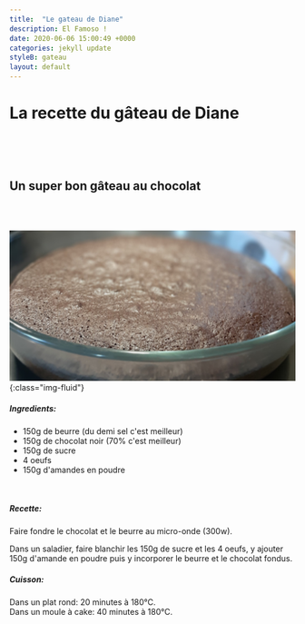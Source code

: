 ```yaml
---
title:  "Le gateau de Diane"
description: El Famoso !
date: 2020-06-06 15:00:49 +0000
categories: jekyll update
styleB: gateau
layout: default
---
```


# La recette du gâteau de Diane <br>
<br>
<br>
<br>


## Un super bon gâteau au chocolat <br>
<br>
<br>

![Gateau de diane](/images/diane.jpg){:class="img-fluid"}

##### Ingredients:

 - 150g de beurre (du demi sel c'est meilleur)
 - 150g de chocolat noir (70% c'est meilleur)
 - 150g de sucre
 - 4 oeufs
- 150g d'amandes en poudre
<br>


##### Recette:

Faire fondre le chocolat et le beurre au micro-onde (300w).

Dans un saladier, faire blanchir les 150g de sucre et les 4 oeufs, y ajouter 150g d'amande en poudre puis y incorporer le beurre et le chocolat fondus.

##### Cuisson:

Dans un plat rond: 20 minutes à 180°C.<br>
Dans un moule à cake: 40 minutes à 180°C.